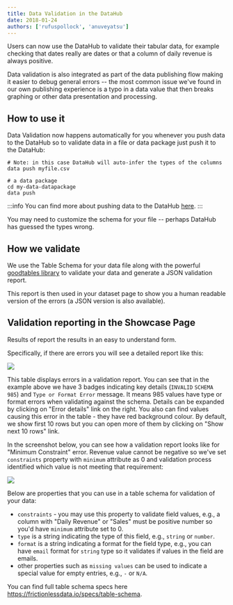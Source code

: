 ```yaml
---
title: Data Validation in the DataHub
date: 2018-01-24
authors: ['rufuspollock', 'anuveyatsu']
---
```


Users can now use the DataHub to validate their tabular data, for example checking that dates really are dates or that a column of daily revenue is always positive.

Data validation is also integrated as part of the data publishing flow making it easier to debug general errors -- the most common issue we've found in our own publishing experience is a typo in a data value that then breaks graphing or other data presentation and processing.

## How to use it

Data Validation now happens automatically for you whenever you push data to the DataHub so to validate data in a file or data package just push it to the DataHub:

```
# Note: in this case DataHub will auto-infer the types of the columns
data push myfile.csv

# a data package
cd my-data-datapackage
data push
```

:::info
You can find more about pushing data to the DataHub [here](http://datahub.io/docs/getting-started/publishing-data).
:::

You may need to customize the schema for your file -- perhaps DataHub has guessed the types wrong.

## How we validate

We use the Table Schema for your data file along with the powerful [goodtables library](https://github.com/frictionlessdata/goodtables-py) to validate your data and generate a JSON validation report.

This report is then used in your dataset page to show you a human readable version of the errors (a JSON version is also available).

## Validation reporting in the Showcase Page

Results of report the results in an easy to understand form.

Specifically, if there are errors you will see a detailed report like this:

![](/static/img/docs/validation-report-vix-daily.png)

This table displays errors in a validation report. You can see that in the example above we have 3 badges indicating key details (`INVALID` `SCHEMA` `985`) and `Type or Format Error` message. It means 985 values have type or format errors when validating against the schema. Details can be expanded by clicking on "Error details" link on the right. You also can find values causing this error in the table - they have red background colour. By default, we show first 10 rows but you can open more of them by clicking on "Show next 10 rows" link.

In the screenshot below, you can see how a validation report looks like for "Minimum Constraint" error. Revenue value cannot be negative so we've set `constraints` property with `minimum` attribute as 0 and validation process identified which value is not meeting that requirement:

![](/static/img/docs/validation-report-revenue.png)

Below are properties that you can use in a table schema for validation of your data:

* `constraints` - you may use this property to validate field values, e.g., a column with "Daily Revenue" or "Sales" must be positive number so you'd have `minimum` attribute set to 0.
* `type` is a string indicating the type of this field, e.g., `string` or `number`.
* `format` is a string indicating a format for the field type, e.g., you can have `email` format for `string` type so it validates if values in the field are emails.
* other properties such as `missing values` can be used to indicate a special value for empty entries, e.g., `-` or `N/A`.

You can find full table schema specs here https://frictionlessdata.io/specs/table-schema.
